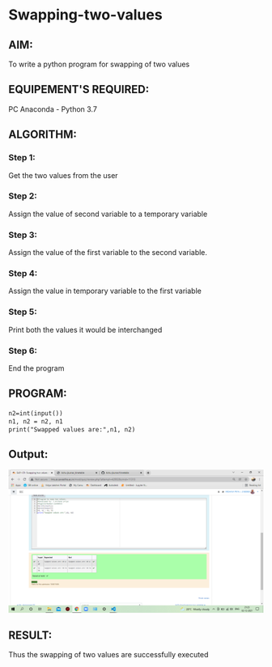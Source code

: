 # Swapping-two-values
## AIM:
To write a python program for swapping of two values
## EQUIPEMENT'S REQUIRED: 
PC
Anaconda - Python 3.7
## ALGORITHM: 
### Step 1:
Get the two values from the user
### Step 2: 
Assign the value of second variable to a temporary variable 
### Step 3: 
Assign the value of the first variable to the second variable.
### Step 4:  
Assign the value in temporary variable to the first variable
### Step 5: 
Print both the values it would be interchanged
### Step 6: 
End the program
## PROGRAM:
```n1=int(input())
n2=int(input())
n1, n2 = n2, n1
print("Swapped values are:",n1, n2)
```
## Output:
![values](./values.png)



## RESULT:
Thus the swapping of two values are successfully executed



